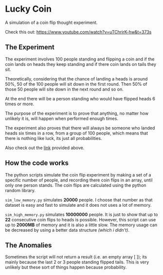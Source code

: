 # Lucky Coin

A simulation of a coin flip thought experiment.

Check this out: <https://www.youtube.com/watch?v=uTChrirK-hw&t=373s>

## The Experiment

The experiment involves 100 people standing and flipping a coin and if the coin lands on heads they keep standing and if there coin lands on tails they sit.

Theoretically, considering that the chance of landing a heads is around 50%, 50 of the 100 people will sit down in the first round. Then 50% of those 50 people will site down in the next round and so on.

At the end there will be a person standing who would have flipped heads 6 times or more.

The purpose of the experiment is to prove that anything, no matter how unlikely it is, will happen when performed enough times.

The experiment also proves that there will always be someone who landed heads six times in a row, from a group of 100 people, which means that there is nothing like luck, its just all probabilities.

Also check out the [link](https://www.youtube.com/watch?v=uTChrirK-hw&t=373s) provided above.

## How the code works

The python scripts simulate the coin flip experiment by making a set of a specific number of people, and recording there coin flips in an array, until only one person stands. The coin flips are calculated using the python random library.

`sim_low_memory.py` simulates **20000** people. I choose that number as that dataset is easy and fast to simulate and it does not uses a lot of memory.

`sim_high_memory.py` simulates **10000000** people. It is just to show that up to **22** consecutive coin flips to heads is possible. However, this script can use up to **2000MB** of memory and it is also a little slow. The memory usage can be decreased by using a better data structure _(which i didn't)_.

## The Anomalies

Sometimes the script will not return a result (i.e. an empty array [ ]); its mainly because the last 2 or 3 people standing flipped tails. This is very unlikely but these sort of things happen because probability.
